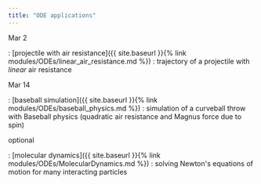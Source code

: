 ```yaml
---
title: "ODE applications"
---
```


Mar 2

: [projectile with air resistance]({{ site.baseurl }}{% link modules/ODEs/linear_air_resistance.md %})
  : trajectory of a projectile with *linear* air resistance

Mar 14

: [baseball simulation]({{ site.baseurl }}{% link modules/ODEs/baseball_physics.md %})
  : simulation of a curveball throw with Baseball physics (quadratic air resistance and Magnus force due to spin)

optional

: [molecular dynamics]({{ site.baseurl }}{% link modules/ODEs/MolecularDynamics.md %})
  : solving Newton's equations of motion for many interacting particles

